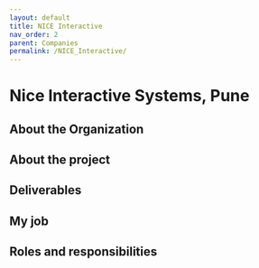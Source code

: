 ```yaml
---
layout: default
title: NICE Interactive
nav_order: 2
parent: Companies
permalink: /NICE_Interactive/
---
```

# Nice Interactive Systems, Pune

## About the Organization

## About the project

## Deliverables

## My job

## Roles and responsibilities
